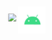 

[![](https://visitcount.itsvg.in/api?id=andwati&label=Profile%20Views&color=0&icon=6&pretty=false)](https://visitcount.itsvg.in)  <img align="center" alt="Android" width="55" src="./assets/android.webp"/>
